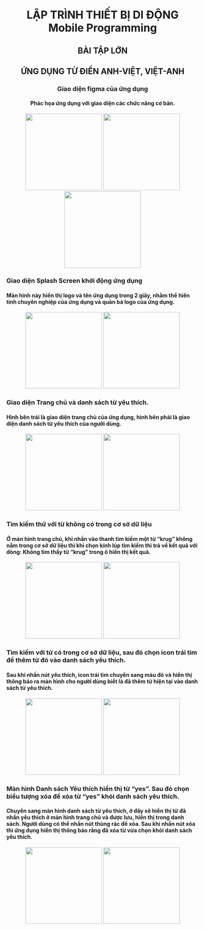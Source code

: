 <h1 align="center">LẬP TRÌNH THIẾT BỊ DI ĐỘNG<br>Mobile Programming</h1>
<h2 align="center">BÀI TẬP LỚN</h2>
<h2 align="center">ỨNG DỤNG TỪ ĐIỂN ANH-VIỆT, VIỆT-ANH</h2>
<div align="center">
<h3>Giao diện figma của ứng dụng</h3>
<h4>Phác họa ứng dụng với giao diện các chức năng cơ bản.</h4>
  <img src = "https://github.com/sungocanhkien/Android_App/blob/main/Vietnamese_English_Dictionary/app/src/main/res/drawable/anh_giao_dien_1.PNG" width = "200">
  <img src = "https://github.com/sungocanhkien/Android_App/blob/main/Vietnamese_English_Dictionary/app/src/main/res/drawable/anh_giao_dien_2.PNG" width = "200">
  <img src = "https://github.com/sungocanhkien/Android_App/blob/main/Vietnamese_English_Dictionary/app/src/main/res/drawable/anh_giao_dien_3.PNG" width = "200">
</div>

<div align="center">
<h3 align="left">Giao diện Splash Screen khởi động ứng dụng</h3>
<h4 align="left">Màn hình này hiển thị logo và tên ứng dụng trong 2 giây, nhằm thể hiển tính chuyên nghiệp của ứng dụng và quản bá logo của ứng dụng.</h4>
  <img src = "https://github.com/sungocanhkien/Android_App/blob/main/Vietnamese_English_Dictionary/app/src/main/res/drawable/anh1.png" width = "200">
  <img src = "https://github.com/sungocanhkien/Android_App/blob/main/Vietnamese_English_Dictionary/app/src/main/res/drawable/anh2.png" width = "200">
</div>

<div align="center">
<h3 align="left">Giao diện Trang chủ và danh sách từ yêu thích.</h3>
<h4 align="left">Hình bên trái là giao diện trang chủ của ứng dụng, hình bên phải là giao diện danh sách từ yêu thích của người dùng.</h4>
  <img src = "https://github.com/sungocanhkien/Android_App/blob/main/Vietnamese_English_Dictionary/app/src/main/res/drawable/anh3.PNG" width = "200">
  <img src = "https://github.com/sungocanhkien/Android_App/blob/main/Vietnamese_English_Dictionary/app/src/main/res/drawable/anh6.PNG" width = "200">
</div>

<div align="center">
<h3 align="left">Tìm kiếm thử với từ không có trong cơ sở dữ liệu</h3>
<h4 align="left">Ở màn hình trang chủ, khi nhấn vào thanh tìm kiếm một từ “krug” không nằm trong cơ sở dữ liệu thì khi chọn kính lúp tìm kiếm thì trả về kết quả với dòng: Không tìm thấy từ “krug” trong ô hiển thị kết quả.</h4>
  <img src = "https://github.com/sungocanhkien/Android_App/blob/main/Vietnamese_English_Dictionary/app/src/main/res/drawable/anh4.PNG" width = "200">
  <img src = "https://github.com/sungocanhkien/Android_App/blob/main/Vietnamese_English_Dictionary/app/src/main/res/drawable/anh5.PNG" width = "200">
</div>

<div align="center">
<h3 align="left">Tìm kiếm với từ có trong cơ sở dữ liệu, sau đó chọn icon trái tim để thêm từ đó vào danh sách yêu thích.</h3>
<h4 align="left">Sau khi nhấn nút yêu thích, icon trái tim chuyển sang màu đỏ và hiển thị thông báo ra màn hình cho người dùng biết là đã thêm từ hiện tại vào danh sách từ yêu thích.</h4>
  <img src = "https://github.com/sungocanhkien/Android_App/blob/main/Vietnamese_English_Dictionary/app/src/main/res/drawable/anh7.PNG" width = "200">
  <img src = "https://github.com/sungocanhkien/Android_App/blob/main/Vietnamese_English_Dictionary/app/src/main/res/drawable/anh10.png" width = "200">
</div>

<div align="center">
<h3 align="left">Màn hình Danh sách Yêu thích hiển thị từ “yes”. Sau đó chọn biểu tượng xóa để xóa từ “yes” khỏi danh sách yêu thích.</h3>
<h4 align="left">Chuyển sang màn hình danh sách từ yêu thích, ở đây sẽ hiển thị từ đã nhấn yêu thích ở màn hình trang chủ và được lưu, hiển thị trong danh sách. Người dùng có thể nhấn nút thùng rác để xóa. Sau khi nhấn nút xóa thì ứng dụng hiển thị thông báo rằng đã xóa từ vừa chọn khỏi danh sách yêu thích.</h4>
  <img src = "https://github.com/sungocanhkien/Android_App/blob/main/Vietnamese_English_Dictionary/app/src/main/res/drawable/anh9.PNG" width = "200">
  <img src = "https://github.com/sungocanhkien/Android_App/blob/main/Vietnamese_English_Dictionary/app/src/main/res/drawable/anh8.png" width = "200">
</div>